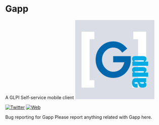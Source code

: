 # Gapp
A GLPI Self-service mobile client
<img src="https://raw.githubusercontent.com/ticgal/gapp/multimedia/gapp-512.png" alt="ActualTime Logo" height="250px" width="250px" class="js-lazy-loaded">

[![Twitter](https://img.shields.io/badge/Twitter-TICgal-blue.svg?style=flat-square)](https://twitter.com/ticgalcom)
[![Web](https://img.shields.io/badge/Web-TICgal-blue.svg?style=flat-square)](https://tic.gal/)

Bug reporting for Gapp
Please report anything related with Gapp here.
